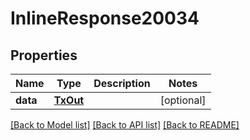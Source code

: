 # InlineResponse20034

## Properties
Name | Type | Description | Notes
------------ | ------------- | ------------- | -------------
**data** | [**TxOut**](TxOut.md) |  | [optional] 

[[Back to Model list]](../README.md#documentation-for-models) [[Back to API list]](../README.md#documentation-for-api-endpoints) [[Back to README]](../README.md)

